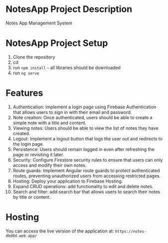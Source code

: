 # NotesApp Project Description

Notes App Management System

# NotesApp Project Setup

1. Clone the repository
2. cd <root-project>
3. run `npm install` - all libraries should be downloaded
4. run `ng serve`

# Features

1. Authentication: Implement a login page using Firebase Authentication that allows 
users to sign in with their email and password. 
2. Note creation: Once authenticated, users should be able to create a simple note 
with a title and content. 
3. Viewing notes: Users should be able to view the list of notes they have created. 
4. Logout: Implement a logout button that logs the user out and redirects to the 
login page. 
5. Persistence: Users should remain logged in even after refreshing the page or 
revisiting it later. 
6. Security: Configure Firestore security rules to ensure that users can only access 
and modify their own notes. 
7. Route guards: Implement Angular route guards to protect authenticated routes, 
preventing unauthorized users from accessing restricted pages. 
8. Hosting: Deploy your application to Firebase Hosting. 
9. Expand CRUD operations: add functionality to edit and delete notes. 
10. Search and filter: add search bar that allows users to search their notes by title or 
content.

# Hosting

You can access the live version of the application at: `https://notes-dbd8d.web.app/`